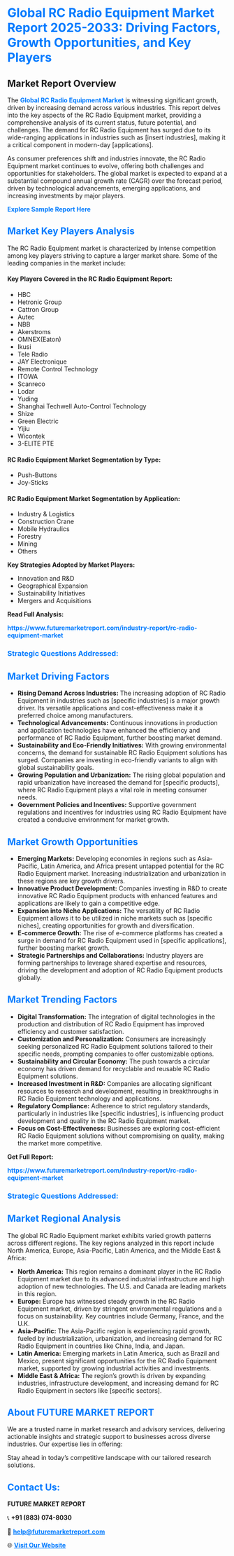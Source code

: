 <h1 style="color: #007BFF;">Global RC Radio Equipment Market Report 2025-2033: Driving Factors, Growth Opportunities, and Key Players</h1>

<section id="overview">
<h2>Market Report Overview</h2>
<p>The <a href="https://www.futuremarketreport.com/industry-report/rc-radio-equipment-market" style="color: #007BFF; text-decoration: none;"><strong>Global RC Radio Equipment Market</strong></a> is witnessing significant growth, driven by increasing demand across various industries. This report delves into the key aspects of the RC Radio Equipment market, providing a comprehensive analysis of its current status, future potential, and challenges. The demand for RC Radio Equipment has surged due to its wide-ranging applications in industries such as [insert industries], making it a critical component in modern-day [applications].</p>
<p>As consumer preferences shift and industries innovate, the RC Radio Equipment market continues to evolve, offering both challenges and opportunities for stakeholders. The global market is expected to expand at a substantial compound annual growth rate (CAGR) over the forecast period, driven by technological advancements, emerging applications, and increasing investments by major players.</p>
</section>

<section id="overview">
<p><a href="https://www.futuremarketreport.com/request-sample/reportId=40471" style="color: #007BFF; text-decoration: none;"><strong>Explore Sample Report Here</strong></a></p>
</section>

<section id="key-players">
<h2 style="color: #007BFF;">Market Key Players Analysis</h2>
<p>The RC Radio Equipment market is characterized by intense competition among key players striving to capture a larger market share. Some of the leading companies in the market include:</p>
<h4>Key Players Covered in the RC Radio Equipment Report:</h4>
<ul><li>HBC</li><li>Hetronic Group</li><li>Cattron Group</li><li>Autec</li><li>NBB</li><li>Akerstroms</li><li>OMNEX(Eaton)</li><li>Ikusi</li><li>Tele Radio</li><li>JAY Electronique</li><li>Remote Control Technology</li><li>ITOWA</li><li>Scanreco</li><li>Lodar</li><li>Yuding</li><li>Shanghai Techwell Auto-Control Technology</li><li>Shize</li><li>Green Electric</li><li>Yijiu</li><li>Wicontek</li><li>3-ELITE PTE</li></ul>
<h4>RC Radio Equipment Market Segmentation by Type:</h4>
<ul><li>Push-Buttons</li><li>Joy-Sticks</li></ul>

<h4>RC Radio Equipment Market Segmentation by Application:</h4>
<ul><li>Industry &amp; Logistics</li><li>Construction Crane</li><li>Mobile Hydraulics</li><li>Forestry</li><li>Mining</li><li>Others</li></ul>
<p><strong>Key Strategies Adopted by Market Players:</strong></p>
<ul>
<li>Innovation and R&D</li>
<li>Geographical Expansion</li>
<li>Sustainability Initiatives</li>
<li>Mergers and Acquisitions</li>
</ul>
</section>

<section>
<p><strong>Read Full Analysis: </strong></p><a href="https://www.futuremarketreport.com/industry-report/rc-radio-equipment-market" style="color: #007BFF; text-decoration: none;"><strong>https://www.futuremarketreport.com/industry-report/rc-radio-equipment-market</strong></a>
<h3 style="color: #007BFF;">Strategic Questions Addressed:</h3>
</section>

<section id="driving-factors">
<h2 style="color: #007BFF;">Market Driving Factors</h2>
<ul>
<li><strong>Rising Demand Across Industries:</strong> The increasing adoption of RC Radio Equipment in industries such as [specific industries] is a major growth driver. Its versatile applications and cost-effectiveness make it a preferred choice among manufacturers.</li>
<li><strong>Technological Advancements:</strong> Continuous innovations in production and application technologies have enhanced the efficiency and performance of RC Radio Equipment, further boosting market demand.</li>
<li><strong>Sustainability and Eco-Friendly Initiatives:</strong> With growing environmental concerns, the demand for sustainable RC Radio Equipment solutions has surged. Companies are investing in eco-friendly variants to align with global sustainability goals.</li>
<li><strong>Growing Population and Urbanization:</strong> The rising global population and rapid urbanization have increased the demand for [specific products], where RC Radio Equipment plays a vital role in meeting consumer needs.</li>
<li><strong>Government Policies and Incentives:</strong> Supportive government regulations and incentives for industries using RC Radio Equipment have created a conducive environment for market growth.</li>
</ul>
</section>

<section id="growth-opportunities">
<h2 style="color: #007BFF;">Market Growth Opportunities</h2>
<ul>
<li><strong>Emerging Markets:</strong> Developing economies in regions such as Asia-Pacific, Latin America, and Africa present untapped potential for the RC Radio Equipment market. Increasing industrialization and urbanization in these regions are key growth drivers.</li>
<li><strong>Innovative Product Development:</strong> Companies investing in R&D to create innovative RC Radio Equipment products with enhanced features and applications are likely to gain a competitive edge.</li>
<li><strong>Expansion into Niche Applications:</strong> The versatility of RC Radio Equipment allows it to be utilized in niche markets such as [specific niches], creating opportunities for growth and diversification.</li>
<li><strong>E-commerce Growth:</strong> The rise of e-commerce platforms has created a surge in demand for RC Radio Equipment used in [specific applications], further boosting market growth.</li>
<li><strong>Strategic Partnerships and Collaborations:</strong> Industry players are forming partnerships to leverage shared expertise and resources, driving the development and adoption of RC Radio Equipment products globally.</li>
</ul>
</section>

<section id="trending-factors">
<h2 style="color: #007BFF;">Market Trending Factors</h2>
<ul>
<li><strong>Digital Transformation:</strong> The integration of digital technologies in the production and distribution of RC Radio Equipment has improved efficiency and customer satisfaction.</li>
<li><strong>Customization and Personalization:</strong> Consumers are increasingly seeking personalized RC Radio Equipment solutions tailored to their specific needs, prompting companies to offer customizable options.</li>
<li><strong>Sustainability and Circular Economy:</strong> The push towards a circular economy has driven demand for recyclable and reusable RC Radio Equipment solutions.</li>
<li><strong>Increased Investment in R&D:</strong> Companies are allocating significant resources to research and development, resulting in breakthroughs in RC Radio Equipment technology and applications.</li>
<li><strong>Regulatory Compliance:</strong> Adherence to strict regulatory standards, particularly in industries like [specific industries], is influencing product development and quality in the RC Radio Equipment market.</li>
<li><strong>Focus on Cost-Effectiveness:</strong> Businesses are exploring cost-efficient RC Radio Equipment solutions without compromising on quality, making the market more competitive.</li>
</ul>
</section>

<section>
<p><strong>Get Full Report: </strong></p><a href="https://www.futuremarketreport.com/industry-report/rc-radio-equipment-market" style="color: #007BFF; text-decoration: none;"><strong>https://www.futuremarketreport.com/industry-report/rc-radio-equipment-market</strong></a>
<h3 style="color: #007BFF;">Strategic Questions Addressed:</h3>
</section>


<section id="regional-analysis">
<h2 style="color: #007BFF;">Market Regional Analysis</h2>
<p>The global RC Radio Equipment market exhibits varied growth patterns across different regions. The key regions analyzed in this report include North America, Europe, Asia-Pacific, Latin America, and the Middle East & Africa:</p>
<ul>
<li><strong>North America:</strong> This region remains a dominant player in the RC Radio Equipment market due to its advanced industrial infrastructure and high adoption of new technologies. The U.S. and Canada are leading markets in this region.</li>
<li><strong>Europe:</strong> Europe has witnessed steady growth in the RC Radio Equipment market, driven by stringent environmental regulations and a focus on sustainability. Key countries include Germany, France, and the U.K.</li>
<li><strong>Asia-Pacific:</strong> The Asia-Pacific region is experiencing rapid growth, fueled by industrialization, urbanization, and increasing demand for RC Radio Equipment in countries like China, India, and Japan.</li>
<li><strong>Latin America:</strong> Emerging markets in Latin America, such as Brazil and Mexico, present significant opportunities for the RC Radio Equipment market, supported by growing industrial activities and investments.</li>
<li><strong>Middle East & Africa:</strong> The region’s growth is driven by expanding industries, infrastructure development, and increasing demand for RC Radio Equipment in sectors like [specific sectors].</li>
</ul>
</section>

<footer>
<h2 style="color: #007BFF;">About FUTURE MARKET REPORT</h2>
<p>We are a trusted name in market research and advisory services, delivering actionable insights and strategic support to businesses across diverse industries. Our expertise lies in offering:</p>

<p>Stay ahead in today’s competitive landscape with our tailored research solutions.</p>

<h2 style="color: #007BFF;">Contact Us:</h2>
<p><strong>FUTURE MARKET REPORT</strong></p>
<p>📞 <strong>+91 (883) 074-8030</strong></p>
<p>📧 <strong><a href="mailto:help@futuremarketreport.com" style="color: #007BFF;">help@futuremarketreport.com</a></strong></p>
<p>🌐 <strong><a href="https://www.futuremarketreport.com/" style="color: #007BFF;">Visit Our Website</a></strong></p>
</footer>